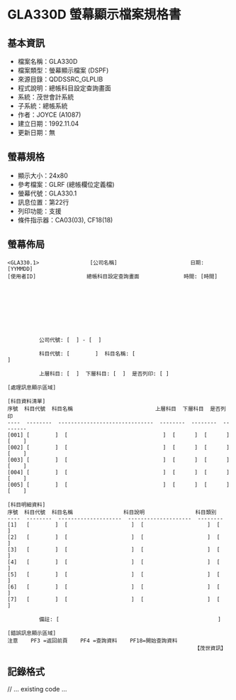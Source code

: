 # GLA330D 螢幕顯示檔案規格書

## 基本資訊
- 檔案名稱：GLA330D
- 檔案類型：螢幕顯示檔案 (DSPF)
- 來源目錄：QDDSSRC_GLPLIB
- 程式說明：總帳科目設定查詢畫面
- 系統：茂世會計系統
- 子系統：總帳系統
- 作者：JOYCE (A1087)
- 建立日期：1992.11.04
- 更新日期：無

## 螢幕規格
- 顯示大小：24x80
- 參考檔案：GLRF (總帳欄位定義檔)
- 螢幕代號：GLA330.1
- 訊息位置：第22行
- 列印功能：支援
- 條件指示器：CA03(03), CF18(18)

## 螢幕佈局
```
<GLA330.1>                [公司名稱]                       日期: [YYMMDD]
[使用者ID]                總帳科目設定查詢畫面              時間: [時間]









          公司代號: [  ] - [  ]

          科目代號: [        ]  科目名稱: [                              ]

          上層科目: [  ]  下層科目: [  ]  是否列印: [ ]

[處理訊息顯示區域]

[科目資料清單]
序號  科目代號  科目名稱                          上層科目  下層科目  是否列印
----  --------  ------------------------------  --------  --------  --------
[001] [        ]  [                              ]  [      ]  [      ]  [    ]
[002] [        ]  [                              ]  [      ]  [      ]  [    ]
[003] [        ]  [                              ]  [      ]  [      ]  [    ]
[004] [        ]  [                              ]  [      ]  [      ]  [    ]
[005] [        ]  [                              ]  [      ]  [      ]  [    ]

[科目明細資料]
序號  科目代號  科目名稱                科目說明                科目類別
----  --------  --------------------  --------------------  --------
[1]   [        ]  [                    ]  [                    ]  [      ]
[2]   [        ]  [                    ]  [                    ]  [      ]
[3]   [        ]  [                    ]  [                    ]  [      ]
[4]   [        ]  [                    ]  [                    ]  [      ]
[5]   [        ]  [                    ]  [                    ]  [      ]
[6]   [        ]  [                    ]  [                    ]  [      ]
[7]   [        ]  [                    ]  [                    ]  [      ]

          備註: [                                                  ]

[錯誤訊息顯示區域]
注意    PF3 =返回前頁    PF4 =查詢資料    PF18=開始查詢資料
                                                           【茂世資訊】
```

## 記錄格式
// ... existing code ... 